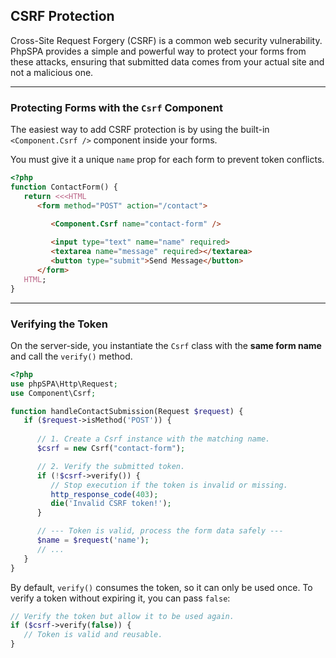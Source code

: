 ## CSRF Protection

Cross-Site Request Forgery (CSRF) is a common web security vulnerability. PhpSPA provides a simple and powerful way to protect your forms from these attacks, ensuring that submitted data comes from your actual site and not a malicious one.

-----

### Protecting Forms with the `Csrf` Component

The easiest way to add CSRF protection is by using the built-in `<Component.Csrf />` component inside your forms.

You must give it a unique `name` prop for each form to prevent token conflicts.

```php
<?php
function ContactForm() {
   return <<<HTML
      <form method="POST" action="/contact">
         
         <Component.Csrf name="contact-form" />

         <input type="text" name="name" required>
         <textarea name="message" required></textarea>
         <button type="submit">Send Message</button>
      </form>
   HTML;
}
```

-----

### Verifying the Token

On the server-side, you instantiate the `Csrf` class with the **same form name** and call the `verify()` method.

```php
<?php
use phpSPA\Http\Request;
use Component\Csrf;

function handleContactSubmission(Request $request) {
   if ($request->isMethod('POST')) {
      
      // 1. Create a Csrf instance with the matching name.
      $csrf = new Csrf("contact-form");

      // 2. Verify the submitted token.
      if (!$csrf->verify()) {
         // Stop execution if the token is invalid or missing.
         http_response_code(403);
         die('Invalid CSRF token!');
      }

      // --- Token is valid, process the form data safely ---
      $name = $request('name');
      // ...
   }
}
```

By default, `verify()` consumes the token, so it can only be used once. To verify a token without expiring it, you can pass `false`:

```php
// Verify the token but allow it to be used again.
if ($csrf->verify(false)) {
   // Token is valid and reusable.
}
```
